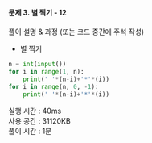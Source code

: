 #### 문제 3. 별 찍기 - 12

풀이 설명 & 과정 (또는 코드 중간에 주석 작성)
- 별 찍기

```python
n = int(input())
for i in range(1, n):
    print(' '*(n-i)+'*'*(i))
for i in range(n, 0, -1):
    print(' '*(n-i)+'*'*(i))
```

실행 시간 : 40ms  
사용 공간 : 31120KB  
풀이 시간 : 1분
